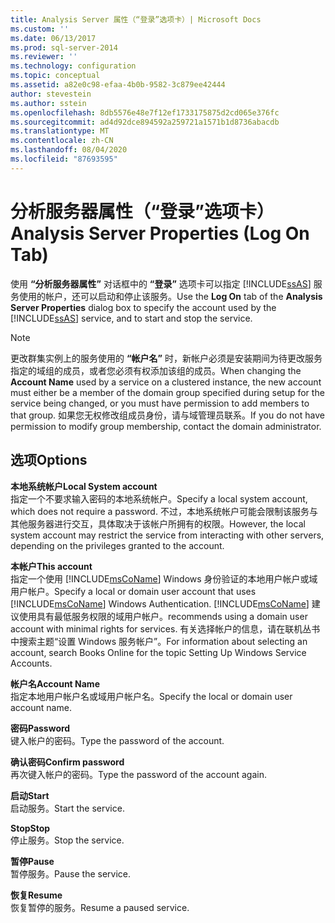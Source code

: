 ```yaml
---
title: Analysis Server 属性（“登录”选项卡）| Microsoft Docs
ms.custom: ''
ms.date: 06/13/2017
ms.prod: sql-server-2014
ms.reviewer: ''
ms.technology: configuration
ms.topic: conceptual
ms.assetid: a82e0c98-efaa-4b0b-9582-3c879ee42444
author: stevestein
ms.author: sstein
ms.openlocfilehash: 8db5576e48e7f12ef1733175875d2cd065e376fc
ms.sourcegitcommit: ad4d92dce894592a259721a1571b1d8736abacdb
ms.translationtype: MT
ms.contentlocale: zh-CN
ms.lasthandoff: 08/04/2020
ms.locfileid: "87693595"
---
```

# <a name="analysis-server-properties-log-on-tab"></a><span data-ttu-id="e59e6-102">分析服务器属性（“登录”选项卡）</span><span class="sxs-lookup"><span data-stu-id="e59e6-102">Analysis Server Properties (Log On Tab)</span></span>
  <span data-ttu-id="e59e6-103">使用 **“分析服务器属性”** 对话框中的 **“登录”** 选项卡可以指定 [!INCLUDE[ssAS](../../includes/ssas-md.md)] 服务使用的帐户，还可以启动和停止该服务。</span><span class="sxs-lookup"><span data-stu-id="e59e6-103">Use the **Log On** tab of the **Analysis Server Properties** dialog box to specify the account used by the [!INCLUDE[ssAS](../../includes/ssas-md.md)] service, and to start and stop the service.</span></span>  
  
> [!NOTE]  
>  <span data-ttu-id="e59e6-104">更改群集实例上的服务使用的 **“帐户名”** 时，新帐户必须是安装期间为待更改服务指定的域组的成员，或者您必须有权添加该组的成员。</span><span class="sxs-lookup"><span data-stu-id="e59e6-104">When changing the **Account Name** used by a service on a clustered instance, the new account must either be a member of the domain group specified during setup for the service being changed, or you must have permission to add members to that group.</span></span> <span data-ttu-id="e59e6-105">如果您无权修改组成员身份，请与域管理员联系。</span><span class="sxs-lookup"><span data-stu-id="e59e6-105">If you do not have permission to modify group membership, contact the domain administrator.</span></span>  
  
## <a name="options"></a><span data-ttu-id="e59e6-106">选项</span><span class="sxs-lookup"><span data-stu-id="e59e6-106">Options</span></span>  
 <span data-ttu-id="e59e6-107">**本地系统帐户**</span><span class="sxs-lookup"><span data-stu-id="e59e6-107">**Local System account**</span></span>  
 <span data-ttu-id="e59e6-108">指定一个不要求输入密码的本地系统帐户。</span><span class="sxs-lookup"><span data-stu-id="e59e6-108">Specify a local system account, which does not require a password.</span></span> <span data-ttu-id="e59e6-109">不过，本地系统帐户可能会限制该服务与其他服务器进行交互，具体取决于该帐户所拥有的权限。</span><span class="sxs-lookup"><span data-stu-id="e59e6-109">However, the local system account may restrict the service from interacting with other servers, depending on the privileges granted to the account.</span></span>  
  
 <span data-ttu-id="e59e6-110">**本帐户**</span><span class="sxs-lookup"><span data-stu-id="e59e6-110">**This account**</span></span>  
 <span data-ttu-id="e59e6-111">指定一个使用 [!INCLUDE[msCoName](../../includes/msconame-md.md)] Windows 身份验证的本地用户帐户或域用户帐户。</span><span class="sxs-lookup"><span data-stu-id="e59e6-111">Specify a local or domain user account that uses [!INCLUDE[msCoName](../../includes/msconame-md.md)] Windows Authentication.</span></span> [!INCLUDE[msCoName](../../includes/msconame-md.md)] <span data-ttu-id="e59e6-112">建议使用具有最低服务权限的域用户帐户。</span><span class="sxs-lookup"><span data-stu-id="e59e6-112">recommends using a domain user account with minimal rights for services.</span></span> <span data-ttu-id="e59e6-113">有关选择帐户的信息，请在联机丛书中搜索主题“设置 Windows 服务帐户”。</span><span class="sxs-lookup"><span data-stu-id="e59e6-113">For information about selecting an account, search Books Online for the topic Setting Up Windows Service Accounts.</span></span>  
  
 <span data-ttu-id="e59e6-114">**帐户名**</span><span class="sxs-lookup"><span data-stu-id="e59e6-114">**Account Name**</span></span>  
 <span data-ttu-id="e59e6-115">指定本地用户帐户名或域用户帐户名。</span><span class="sxs-lookup"><span data-stu-id="e59e6-115">Specify the local or domain user account name.</span></span>  
  
 <span data-ttu-id="e59e6-116">**密码**</span><span class="sxs-lookup"><span data-stu-id="e59e6-116">**Password**</span></span>  
 <span data-ttu-id="e59e6-117">键入帐户的密码。</span><span class="sxs-lookup"><span data-stu-id="e59e6-117">Type the password of the account.</span></span>  
  
 <span data-ttu-id="e59e6-118">**确认密码**</span><span class="sxs-lookup"><span data-stu-id="e59e6-118">**Confirm password**</span></span>  
 <span data-ttu-id="e59e6-119">再次键入帐户的密码。</span><span class="sxs-lookup"><span data-stu-id="e59e6-119">Type the password of the account again.</span></span>  
  
 <span data-ttu-id="e59e6-120">**启动**</span><span class="sxs-lookup"><span data-stu-id="e59e6-120">**Start**</span></span>  
 <span data-ttu-id="e59e6-121">启动服务。</span><span class="sxs-lookup"><span data-stu-id="e59e6-121">Start the service.</span></span>  
  
 <span data-ttu-id="e59e6-122">**Stop**</span><span class="sxs-lookup"><span data-stu-id="e59e6-122">**Stop**</span></span>  
 <span data-ttu-id="e59e6-123">停止服务。</span><span class="sxs-lookup"><span data-stu-id="e59e6-123">Stop the service.</span></span>  
  
 <span data-ttu-id="e59e6-124">**暂停**</span><span class="sxs-lookup"><span data-stu-id="e59e6-124">**Pause**</span></span>  
 <span data-ttu-id="e59e6-125">暂停服务。</span><span class="sxs-lookup"><span data-stu-id="e59e6-125">Pause the service.</span></span>  
  
 <span data-ttu-id="e59e6-126">**恢复**</span><span class="sxs-lookup"><span data-stu-id="e59e6-126">**Resume**</span></span>  
 <span data-ttu-id="e59e6-127">恢复暂停的服务。</span><span class="sxs-lookup"><span data-stu-id="e59e6-127">Resume a paused service.</span></span>  
  
  
